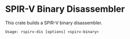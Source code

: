 SPIR-V Binary Disassembler
==========================

This crate builds a SPIR-V binary disassembler.

```
Usage: rspirv-dis [options] <spirv-binary>
```
